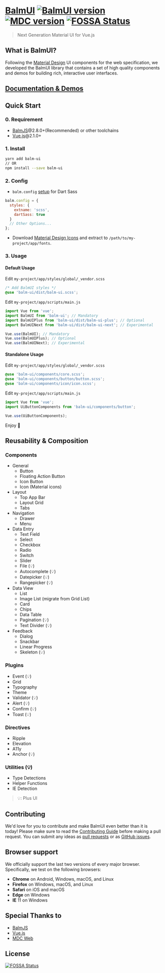 # [BalmUI](https://material.balmjs.com/) [![BalmUI version][balm-ui-image]][balm-ui-url] [![MDC version][mdc-web-image]][mdc-web-url] [![FOSSA Status][fossa-image]][fossa-url]

> Next Generation Material UI for Vue.js

## What is BalmUI?

Following the [Material Design](https://material.io/components/) UI components for the web specification, we developed the BalmUI library that contains a set of high quality components and demos for building rich, interactive user interfaces.

## [Documentation & Demos](https://material.balmjs.com/)

## Quick Start

### 0. Requirement

- [BalmJS](https://balmjs.com/)@2.8.0+(Recommended) or other toolchains
- [Vue.js](https://vuejs.org/)@2.1.0+

### 1. Install

```sh
yarn add balm-ui
// OR
npm install --save balm-ui
```

### 2. Config

- `balm.config` [setup](https://balmjs.com/docs/v2/config/styles.html#styles-dartsass) for Dart Sass

```js
balm.config = {
  styles: {
    extname: 'scss',
    dartSass: true
  }
  // Other Options...
};
```

- Download [Material Design Icons](https://material.balmjs.com/material-icons.zip) and extract to `/path/to/my-project/app/fonts`.

### 3. Usage

#### Default Usage

Edit `my-project/app/styles/global/_vendor.scss`

```scss
/* Add BalmUI styles */
@use 'balm-ui/dist/balm-ui.scss';
```

Edit `my-project/app/scripts/main.js`

```js
import Vue from 'vue';
import BalmUI from 'balm-ui'; // Mandatory
import BalmUIPlus from 'balm-ui/dist/balm-ui-plus'; // Optional
import BalmUINext from 'balm-ui/dist/balm-ui-next'; // Experimental

Vue.use(BalmUI); // Mandatory
Vue.use(BalmUIPlus); // Optional
Vue.use(BalmUINext); // Experimental
```

#### Standalone Usage

Edit `my-project/app/styles/global/_vendor.scss`

```scss
@use 'balm-ui/components/core.scss';
@use 'balm-ui/components/button/button.scss';
@use 'balm-ui/components/icon/icon.scss';
```

Edit `my-project/app/scripts/main.js`

```js
import Vue from 'vue';
import UiButtonComponents from 'balm-ui/components/button';

Vue.use(UiButtonComponents);
```

Enjoy 👻

## Reusability & Composition

### Components

- General
  - Button
  - Floating Action Button
  - Icon Button
  - Icon (Material icons)
- Layout
  - Top App Bar
  - Layout Grid
  - Tabs
- Navigation
  - Drawer
  - Menu
- Data Entry
  - Text Field
  - Select
  - Checkbox
  - Radio
  - Switch
  - Slider
  - File (:bulb:)
  - Autocomplete (:bulb:)
  - Datepicker (:bulb:)
  - Rangepicker (:bulb:)
- Data View
  - List
  - Image List (migrate from Grid List)
  - Card
  - Chips
  - Data Table
  - Pagination (:bulb:)
  - Text Divider (:bulb:)
- Feedback
  - Dialog
  - Snackbar
  - Linear Progress
  - Skeleton (:bulb:)

### Plugins

- Event (:bulb:)
- Grid
- Typography
- Theme
- Validator (:bulb:)
- Alert (:bulb:)
- Confirm (:bulb:)
- Toast (:bulb:)

### Directives

- Ripple
- Elevation
- A11y
- Anchor (:bulb:)

### Utilities (:bulb:)

- Type Detections
- Helper Functions
- IE Detection

> :bulb:: Plus UI

## Contributing

We'd love for you to contribute and make BalmUI even better than it is today! Please make sure to read the [Contributing Guide](CONTRIBUTING.md) before making a pull request. You can submit any ideas as [pull requests](https://github.com/balmjs/balm-ui/pulls) or as [GitHub issues](https://github.com/balmjs/balm-ui/issues).

## Browser support

We officially support the last two versions of every major browser. Specifically, we test on the following browsers:

- **Chrome** on Android, Windows, macOS, and Linux
- **Firefox** on Windows, macOS, and Linux
- **Safari** on iOS and macOS
- **Edge** on Windows
- **IE** 11 on Windows

## Special Thanks to

- [BalmJS](https://balmjs.com/)
- [Vue.js](https://vuejs.org/)
- [MDC Web](https://material.io/components/)

[balm-ui-image]: https://badge.fury.io/js/balm-ui.svg
[balm-ui-url]: https://www.npmjs.com/package/balm-ui
[mdc-web-image]: https://img.shields.io/badge/mdc--web-5.0.0-blue.svg
[mdc-web-url]: https://www.npmjs.com/package/material-components-web
[fossa-image]: https://app.fossa.io/api/projects/git%2Bgithub.com%2Fbalmjs%2Fbalm-ui.svg?type=shield
[fossa-url]: https://app.fossa.io/projects/git%2Bgithub.com%2Fbalmjs%2Fbalm-ui?ref=badge_shield

## License

[![FOSSA Status](https://app.fossa.io/api/projects/git%2Bgithub.com%2Fbalmjs%2Fbalm-ui.svg?type=large)](https://app.fossa.io/projects/git%2Bgithub.com%2Fbalmjs%2Fbalm-ui?ref=badge_large)

